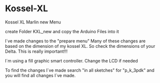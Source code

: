 # Kossel-XL
Kossel XL Marlin new Menu

create Folder KXL_new and copy the Arduino Files into it

I´ve made changes to the "prepare menu" Many of these changes are based on the dimension of
my kossel XL. So check the dimensions of your Delta. This is really important!!!

I´m using a fill graphic smart controller. Change the LCD if needed

To find the changes I´ve made search "in all sketches" for "p_k_3pdk" and you will find all changes I´ve made.
